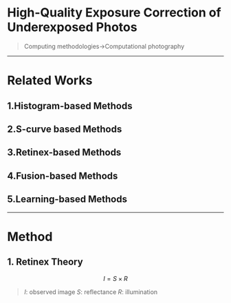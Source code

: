# High-Quality Exposure Correction of Underexposed Photos
> Computing methodologies→Computational photography

---
# Related Works
## 1.Histogram-based Methods
## 2.S-curve based Methods
## 3.Retinex-based Methods
## 4.Fusion-based Methods
## 5.Learning-based Methods

---
# Method
## 1. Retinex Theory
$$ I = S \times R $$
> $I$: observed image
> $S$: reflectance
> $R$: illumination
